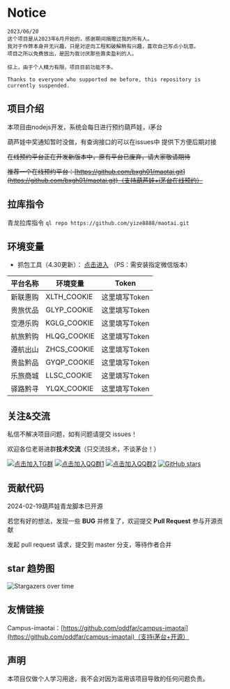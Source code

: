 # Notice

```
2023/06/20
这个项目是从2023年6月开始的，感谢期间捐赠过我的所有人。
我对于作弊本身并无兴趣，只是对逆向工程和破解稍有兴趣，喜欢自己写点小玩意。
项目之所以免费放出，是因为我讨厌那些靠卖盈利的人。

综上，由于个人精力有限，项目目前功能不多。

Thanks to everyone who supported me before, this repository is currently suspended.
```

## 项目介绍

本项目由nodejs开发，系统会每日进行预约葫芦娃，i茅台

葫芦娃中奖通知暂时没做，有查询接口的可以在issues中 提供下方便后期对接

~~在线预约平台正在开发新版本中，原有平台已废弃，请大家敬请期待~~

~~推荐一个在线预约平台：[https://github.com/bxgh01/maotai.git](https://github.com/bxgh01/maotai.git)（支持葫芦娃+i茅台在线预约）~~

## 拉库指令

青龙拉库指令 `ql repo https://github.com/yize8888/maotai.git`

## 环境变量

- 抓包工具（4.30更新）： [点击进入](https://github.com/yize8888/maotai/releases) （PS：需安装指定微信版本）

| 平台名称 | 环境变量 | Token |
|--------|-------------|-------------|
| 新联惠购 | XLTH_COOKIE | 这里填写Token |
| 贵旅优品 | GLYP_COOKIE | 这里填写Token |
| 空港乐购 | KGLG_COOKIE | 这里填写Token |
| 航旅黔购 | HLQG_COOKIE | 这里填写Token |
| 遵航出山 | ZHCS_COOKIE | 这里填写Token |
| 贵盐黔品 | GYQP_COOKIE | 这里填写Token |
| 乐旅商城 | LLSC_COOKIE | 这里填写Token |
| 驿路黔寻 | YLQX_COOKIE | 这里填写Token |

## 关注&交流

私信不解决项目问题，如有问题请提交 issues！

欢迎各位老哥进群**技术交流**（只交流技术，不谈茅台！）

[![点击加入TG群](https://img.shields.io/badge/Telegram-Group-blue)](https://t.me/baxianguohai1) [![点击加入QQ群1](https://img.shields.io/badge/QQ群1(已满)-Group-blue)](http://qm.qq.com/cgi-bin/qm/qr?_wv=1027&k=BrlRQjmdywsSx4ND3Q2G8qb86I-W_hc-&authKey=M4kTEft46WcUOqqyUns2aZ5L22A28050fUNIgGAqZgAWMcOGZRQRLTaD0KSj4G9F&noverify=0&group_code=675608101) [![点击加入QQ群2](https://img.shields.io/badge/QQ群2-Group-blue)](http://qm.qq.com/cgi-bin/qm/qr?_wv=1027&k=PngOHp0TYVK2oMCEg_X5fPsjaUw9_W-T&authKey=MVdzvz%2BeRHgEqOVs6mbcwbxma8KwJU4dm%2FGs5Of74MzS1s%2Fh3URSutaPhAV2asHQ&noverify=0&group_code=813212751) [![GitHub stars](https://img.shields.io/github/stars/yize8888/maotai.svg?style=social&label=Stars)](https://github.com/yize8888/maotai.git)

## 贡献代码

2024-02-19葫芦娃青龙脚本已开源

若您有好的想法，发现一些 **BUG** 并修复了，欢迎提交 **Pull Request** 参与开源贡献

发起 pull request 请求，提交到 master 分支，等待作者合并

## star 趋势图

![Stargazers over time](https://starchart.cc/yize8888/maotai.svg)

## 友情链接

Campus-imaotai：[https://github.com/oddfar/campus-imaotai](https://github.com/oddfar/campus-imaotai)（支持i茅台+开源）

## 声明
本项目仅做个人学习用途，我不会对因为滥用该项目导致的任何问题负责。
